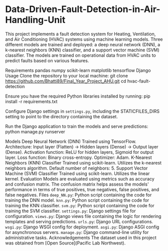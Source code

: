 # Data-Driven-Fault-Detection-in-Air-Handling-Unit
This project implements a fault detection system for Heating, Ventilation, and Air Conditioning (HVAC) systems using machine learning models. Three different models are trained and deployed: a deep neural network (DNN), a k-nearest neighbors (KNN) classifier, and a support vector machine (SVM) classifier. The models are trained on operational data from HVAC units to predict faults based on various features.

Requirements
pandas
numpy
scikit-learn
matplotlib
tensorflow
Django
Usage
Clone the repository to your local machine: git clone https://github.com/Bhatti89/Final_Year_Project_AHU.git cd hvac-fault-detection

Ensure you have the required Python libraries installed by running: pip install -r requirements.txt

Configure Django settings in `settings.py`, including the STATICFILES_DIRS setting to point to the directory containing the dataset.

Run the Django application to train the models and serve predictions: python manage.py runserver

Models
Deep Neural Network (DNN)
Trained using TensorFlow.
Architecture: Input layer (Flatten) -> Hidden layers (Dense) -> Output layer (Dense).
Activation function: ReLU for hidden layers, Sigmoid for output layer.
Loss function: Binary cross-entropy.
Optimizer: Adam.
K-Nearest Neighbors (KNN) Classifier
Trained using scikit-learn.
Utilizes the k-nearest neighbors algorithm.
Default number of neighbors: 5.
Support Vector Machine (SVM) Classifier
Trained using scikit-learn.
Utilizes the linear kernel.
Evaluation
Models are evaluated using metrics such as accuracy and confusion matrix.
The confusion matrix helps assess the models' performance in terms of true positives, true negatives, false positives, and false negatives.
Files
`deep_NN.py`: Python script containing the code for training the DNN model.
`knn.py`: Python script containing the code for training the KNN classifier.
`svm.py`: Python script containing the code for training the SVM classifier.
`settings.py`: Django settings file for configuration.
`views.py`: Django views file containing the logic for rendering templates and serving predictions.
`urls.py`: Django URL configurations.
`wsgi.py`: Django WSGI config for deployment.
`asgi.py`: Django ASGI config for asynchronous servers.
`manage.py`: Django command-line utility for administrative tasks.
Acknowledgements
The dataset used in this project was obtained from [Open Source](Pacific Lab Northwest).
